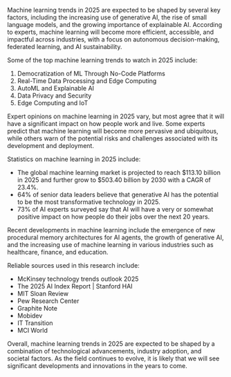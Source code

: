 Machine learning trends in 2025 are expected to be shaped by several key factors, including the increasing use of generative AI, the rise of small language models, and the growing importance of explainable AI. According to experts, machine learning will become more efficient, accessible, and impactful across industries, with a focus on autonomous decision-making, federated learning, and AI sustainability.

Some of the top machine learning trends to watch in 2025 include:

1. Democratization of ML Through No-Code Platforms
2. Real-Time Data Processing and Edge Computing
3. AutoML and Explainable AI
4. Data Privacy and Security
5. Edge Computing and IoT

Expert opinions on machine learning in 2025 vary, but most agree that it will have a significant impact on how people work and live. Some experts predict that machine learning will become more pervasive and ubiquitous, while others warn of the potential risks and challenges associated with its development and deployment.

Statistics on machine learning in 2025 include:

* The global machine learning market is projected to reach $113.10 billion in 2025 and further grow to $503.40 billion by 2030 with a CAGR of 23.4%.
* 64% of senior data leaders believe that generative AI has the potential to be the most transformative technology in 2025.
* 73% of AI experts surveyed say that AI will have a very or somewhat positive impact on how people do their jobs over the next 20 years.

Recent developments in machine learning include the emergence of new procedural memory architectures for AI agents, the growth of generative AI, and the increasing use of machine learning in various industries such as healthcare, finance, and education.

Reliable sources used in this research include:

* McKinsey technology trends outlook 2025
* The 2025 AI Index Report | Stanford HAI
* MIT Sloan Review
* Pew Research Center
* Graphite Note
* Mobidev
* IT Transition
* MCI World

Overall, machine learning trends in 2025 are expected to be shaped by a combination of technological advancements, industry adoption, and societal factors. As the field continues to evolve, it is likely that we will see significant developments and innovations in the years to come.